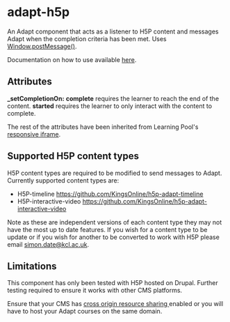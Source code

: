 adapt-h5p
=========

An Adapt component that acts as a listener to H5P content and messages Adapt when the completion criteria has been met. Uses [Window.postMessage()](https://developer.mozilla.org/en-US/docs/Web/API/Window/postMessage).

Documentation on how to use available [here](https://docs.google.com/document/d/19W8MnpmZ17oILjlhGjXiGWDBso6oM6PZXAhEVKN38Qk/edit?usp=sharing).

Attributes
-----

**_setCompletionOn:** **complete** requires the learner to reach the end of the content. **started** requires the learner to only interact with the content to complete.

The rest of the attributes have been inherited from Learning Pool's [responsive iframe](https://github.com/LearningPool/adapt-contrib-responsiveIframe).

Supported H5P content types
-----
H5P content types are required to be modified to send messages to Adapt. Currently supported content types are:

* H5P-timeline https://github.com/KingsOnline/h5p-adapt-timeline
* H5P-interactive-video https://github.com/KingsOnline/h5p-adapt-interactive-video

Note as these are independent versions of each content type they may not have the most up to date features. If you wish for a content type to be update or if you wish for another to be converted to work with H5P please email [simon.date@kcl.ac.uk](mailto:simon.date@kcl.ac.uk).

Limitations
--------
This component has only been tested with H5P hosted on Drupal. Further testing required to ensure it works with other CMS platforms.

Ensure that your CMS has [cross origin resource sharing ](https://en.wikipedia.org/wiki/Cross-origin_resource_sharing) enabled or you will have to host your Adapt courses on the same domain.
